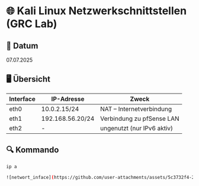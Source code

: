 # 🌐 Kali Linux Netzwerkschnittstellen (GRC Lab)

## 📅 Datum
07.07.2025

## 🖥️ Übersicht
| Interface | IP-Adresse        | Zweck                            |
|-----------|-------------------|----------------------------------|
| eth0      | 10.0.2.15/24      | NAT – Internetverbindung         |
| eth1      | 192.168.56.20/24  | Verbindung zu pfSense LAN        |
| eth2      | -                 | ungenutzt (nur IPv6 aktiv)       |

## 🔍 Kommando
```bash
ip a

![networt_inface](https://github.com/user-attachments/assets/5c3732f4-2348-461f-80e3-5e926fdfdcc2)
